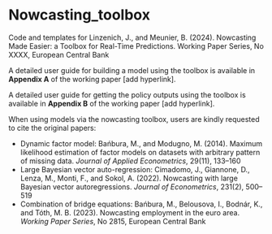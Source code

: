 # Nowcasting_toolbox
Code and templates for Linzenich, J., and Meunier, B. (2024). Nowcasting Made Easier: a Toolbox for Real-Time Predictions. Working Paper Series, No XXXX, European Central Bank

A detailed user guide for building a model using the toolbox is available in **Appendix A** of the working paper [add hyperlink].

A detailed user guide for getting the policy outputs using the toolbox is available in **Appendix B** of the working paper [add hyperlink].

When using models via the nowcasting toolbox, users are kindly requested to cite the original papers: 
- Dynamic factor model: Bańbura, M., and Modugno, M. (2014). Maximum likelihood estimation of factor models on datasets with arbitrary pattern of missing data. _Journal of Applied Econometrics_, 29(11), 133–160
- Large Bayesian vector auto-regression: Cimadomo, J., Giannone, D., Lenza, M., Monti, F., and Sokol, A. (2022). Nowcasting with large Bayesian vector autoregressions. _Journal of Econometrics_, 231(2), 500–519
- Combination of bridge equations: Bańbura, M., Belousova, I., Bodnár, K., and Tóth, M. B. (2023). Nowcasting employment in the euro area. _Working Paper Series_, No 2815, European Central Bank
